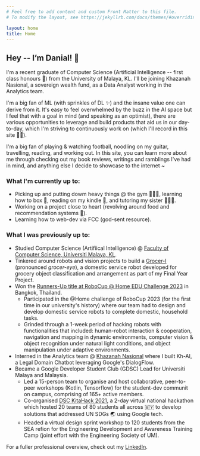 ```yaml
---
# Feel free to add content and custom Front Matter to this file.
# To modify the layout, see https://jekyllrb.com/docs/themes/#overriding-theme-defaults

layout: home
title: Home
---
```


## Hey -- I’m Danial! 👋

I'm a recent graduate of Computer Science (Artificial Intelligence -- first class honours 💯) from the University of Malaya, KL. I'll be joining Khazanah Nasional, a sovereign wealth fund, as a Data Analyst working in the Analytics team.

I'm a big fan of ML (with sprinkles of DL ✨) and the insane value one can derive from it. It's easy to feel overwhelmed by the buzz in the AI space but I feel that with a goal in mind (and speaking as an optimist), there are various opportunities to leverage and build products that aid us in our day-to-day, which I'm striving to continuously work on (which I'll record in this site 🤞🏻). 

I'm a big fan of playing & watching football, noodling on my guitar, travelling, reading, and working out. In this site, you can learn more about me through checking out my book reviews, writings and ramblings I've had in mind, and anything else I decide to showcase to the internet ~


### What I'm currently up to:
- Picking up and putting dowm heavy things @ the gym 🏋🏻‍♀️, learning how to box 🥊, reading on my kindle 📖, and tutoring my sister 🧑🏻‍🏫.
- Working on a project close to heart (revolving around food and recommendation systems 🤫).
- Learning how to web-dev via FCC (god-sent resource).

### What I was previously up to:
- Studied Computer Science (Artifiical Intelligence) @ [Faculty of Computer Science, Universiti Malaya, KL](https://fsktm.um.edu.my/).
- Tinkered around robots and vision projects to build a [Grocer-I](https://drive.google.com/file/d/1Sa3yWyGbJX5OOchVpT1bDjeA35Dp8A3h/view?usp=sharing) (pronounced _grocer-eye_), a domestic service robot developed for grocery object classification and arrangement as part of my Final Year Project.
- Won the [Runners-Up title at RoboCup @ Home EDU Challenge 2023](https://um.edu.my/news/um-team-kamerider-edu-den-o-wins-the-2nd-place-at-the-robocup-home-edu-bangkok-2022) in Bangkok, Thailand.
    - Participated in the @Home challenge of RoboCup 2023 (for the first time in our university's history) where our team had to design and develop domestic service robots to complete domestic, household tasks.
    - Grinded through a 1-week period of hacking robots with functionalities that included: human-robot interaction & cooperation, navigation and mapping in dynamic environments, computer vision & object recognition under natural light conditions, and object manipulation under adaptive environments.
- Interned in the Analytics team @ [Khazanah Nasional](https://www.khazanah.com.my/) where I built Kh-AI, a Legal Domain Chatbot leveraging Google's DialogFlow.
- Became a Google Developer Student Club (GDSC) Lead for Universiti Malaya and Malaysia.
    - Led a 15-person team to organise and host collaborative, peer-to-peer workshops (Kotlin, Tensorflow) for the student-dev communit on campus, comprising of 165+ active members.
    - Co-organised [DSC KitaHack 2021](https://www.youtube.com/watch?v=ymaJxl2h-fg&pp=ygUMZHNjIGtpdGFoYWNr), a 2-day virtual national hackathon which hosted 20 teams of 80 students all across 🇲🇾 to develop solutions that addressed UN SDGs 🌏 using Google tech.
    - Headed a virtual design sprint workshop to 120 students from the SEA refion for the Engineering Development and Awareness Training Camp (joint effort with the Engineering Society of UM).

For a fuller professional overview, check out my [LinkedIn](https://www.linkedin.com/in/danialmecja/).